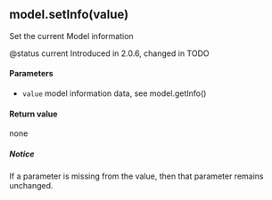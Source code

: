 <!-- This file was generated by the script. Do not edit it, any changes will be lost! -->

## model.setInfo(value)



Set the current Model information 

@status current Introduced in 2.0.6, changed in TODO


#### Parameters

* `value` model information data, see model.getInfo()



#### Return value

none

##### Notice
If a parameter is missing from the value, then 
that parameter remains unchanged.


